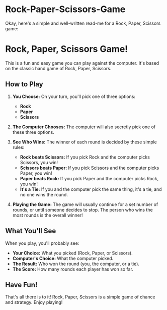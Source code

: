 # Rock-Paper-Scissors-Game

Okay, here's a simple and well-written read-me for a Rock, Paper, Scissors game:

# Rock, Paper, Scissors Game!

This is a fun and easy game you can play against the computer. It's based on the classic hand game of Rock, Paper, Scissors.

## How to Play

1.  **You Choose:** On your turn, you'll pick one of three options:
    * **Rock**
    * **Paper**
    * **Scissors**

2.  **The Computer Chooses:** The computer will also secretly pick one of these three options.

3.  **See Who Wins:** The winner of each round is decided by these simple rules:
    * **Rock beats Scissors:** If you pick Rock and the computer picks Scissors, you win!
    * **Scissors beats Paper:** If you pick Scissors and the computer picks Paper, you win!
    * **Paper beats Rock:** If you pick Paper and the computer picks Rock, you win!
    * **It's a Tie:** If you and the computer pick the same thing, it's a tie, and no one wins the round.

4.  **Playing the Game:** The game will usually continue for a set number of rounds, or until someone decides to stop. The person who wins the most rounds is the overall winner!

## What You'll See

When you play, you'll probably see:

* **Your Choice:** What you picked (Rock, Paper, or Scissors).
* **Computer's Choice:** What the computer picked.
* **The Result:** Who won the round (you, the computer, or a tie).
* **The Score:** How many rounds each player has won so far.

## Have Fun!

That's all there is to it! Rock, Paper, Scissors is a simple game of chance and strategy. Enjoy playing!